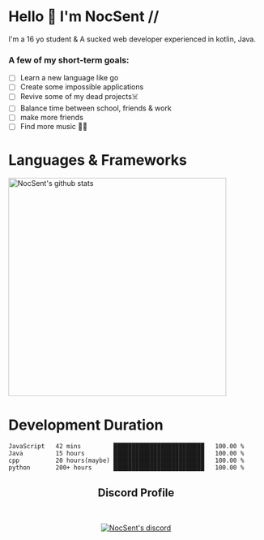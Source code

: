 # Hello 👋 I'm NocSent //

I'm a 16 yo student & A sucked web developer experienced in kotlin, Java. 
### A few of my short-term goals:
- [ ] Learn a new language like go
- [ ] Create some impossible applications
- [ ] Revive some of my dead projects☠️
- [ ] Balance time between school, friends & work
- [ ] make more friends
- [ ] Find more music 🎵🎶

# Languages & Frameworks
<img src="https://github-readme-stats.vercel.app/api?username=NocSent&show_icons=true" width="430px" alt="NocSent's github stats" title="NocSent's github stats" />

# Development Duration

<!--START_SECTION:waka-->

```text
JavaScript   42 mins         █████████████████████████   100.00 %
Java         15 hours        █████████████████████████   100.00 %
cpp          20 hours(maybe) █████████████████████████   100.00 %
python       200+ hours      █████████████████████████   100.00 %
```

<!--END_SECTION:waka-->

<h2 align="center">Discord Profile</h2><br>
  <p align="center">
    <a href="https://discord.gg/y4BcXCGqAr">
        <img title="NocSent discord" alt="NocSent's discord" src="https://discord.c99.nl/widget/theme-3/743754732950126604.png"/>
    </a>
</p>
